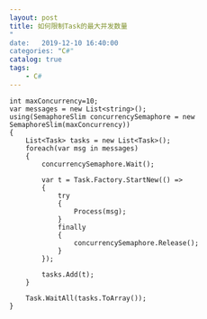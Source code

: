 ```yaml
---                
layout: post                
title: 如何限制Task的最大并发数量
" 
date:   2019-12-10 16:40:00                 
categories: "C#"                
catalog: true                
tags:                 
    - C#                
---      
```


    int maxConcurrency=10;
    var messages = new List<string>();
    using(SemaphoreSlim concurrencySemaphore = new SemaphoreSlim(maxConcurrency))
    {
        List<Task> tasks = new List<Task>();
        foreach(var msg in messages)
        {
            concurrencySemaphore.Wait();

            var t = Task.Factory.StartNew(() =>
            {
                try
                {
                    Process(msg);
                }
                finally
                {
                    concurrencySemaphore.Release();
                }
            });

            tasks.Add(t);
        }

        Task.WaitAll(tasks.ToArray());
    }